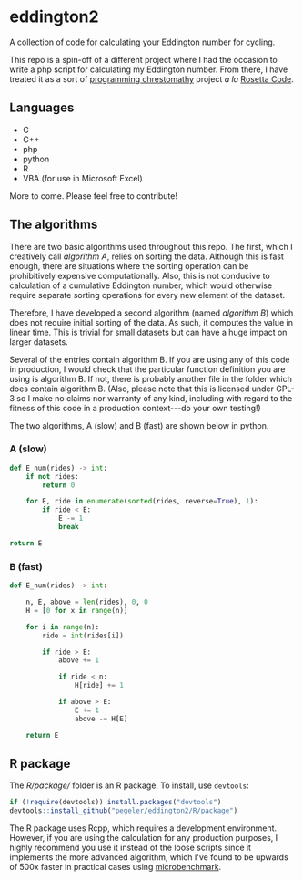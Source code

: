 # eddington2
A collection of code for calculating your Eddington number for cycling.

This repo is a spin-off of a different project where I had the occasion to
write a php script for calculating my Eddington number. From there, I have
treated it as a sort of 
[programming chrestomathy](http://en.wikipedia.org/wiki/Chrestomathy) project 
*a la* [Rosetta Code](https://rosettacode.org).

## Languages

* C
* C++
* php
* python
* R
* VBA (for use in Microsoft Excel)

More to come. Please feel free to contribute!

## The algorithms

There are two basic algorithms used throughout this repo. The first, which I
creatively call _algorithm A_, relies on sorting the data. Although this is fast 
enough, there are situations where the sorting operation can be prohibitively 
expensive computationally. Also, this is not conducive to calculation of a
cumulative Eddington number, which would otherwise require separate sorting
operations for every new element of the dataset.

Therefore, I have developed a second algorithm (named _algorithm B_) which does 
not require initial sorting of the data. As such, it computes the value in
linear time. This is trivial for small datasets but can have a huge impact on
larger datasets. 

Several of the entries contain algorithm B. If you are using any of this code in
production, I would check that the particular function definition you are using
is algorithm B. If not, there is probably another file in the folder which does
contain algorithm B. (Also, please note that this is licensed under GPL-3 so I
make no claims nor warranty of any kind, including with regard to the fitness of
this code in a production context---do your own testing!)

The two algorithms, A (slow) and B (fast) are shown below in python.

### A (slow)

```python
def E_num(rides) -> int:
    if not rides:
        return 0

    for E, ride in enumerate(sorted(rides, reverse=True), 1):
        if ride < E:
            E -= 1
            break

return E
```

### B (fast)

```python
def E_num(rides) -> int:

    n, E, above = len(rides), 0, 0
    H = [0 for x in range(n)]

    for i in range(n):
        ride = int(rides[i])

        if ride > E:
            above += 1

            if ride < n:
                H[ride] += 1

            if above > E:
                E += 1
                above -= H[E]

    return E
```


## R package

The *R/package/* folder is an R package. To install, use `devtools`:

```r
if (!require(devtools)) install.packages("devtools")
devtools::install_github("pegeler/eddington2/R/package")
```

The R package uses Rcpp, which requires a development environment. However,
if you are using the calculation for any production purposes, I highly recommend
you use it instead of the loose scripts since it implements the more advanced 
algorithm, which I've found to be upwards of 500x faster in practical cases
using [microbenchmark](https://github.com/joshuaulrich/microbenchmark/).

